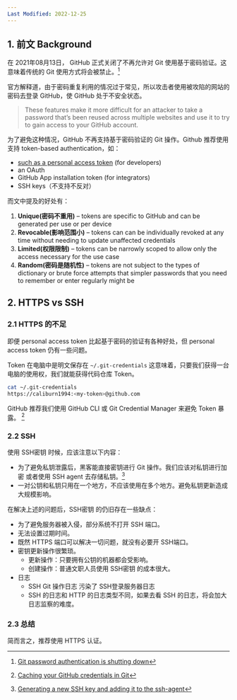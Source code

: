 ```yaml
---
Last Modified: 2022-12-25
---
```




## 1. 前文 Background

在 2021年08月13日， GitHub 正式关闭了不再允许对 Git 使用基于密码验证。这意味着传统的 Git 使用方式将会被禁止。[^1]

官方解释道，由于密码重复利用的情况过于常见，所以攻击者使用被攻陷的网站的密码去登录 GitHub，使 GitHub 处于不安全状态。

> These features make it more difficult for an attacker to take a password that’s been reused across multiple websites and use it to try to gain access to your GitHub account.

为了避免这种情况，GitHub 不再支持基于密码验证的 Git 操作。Github 推荐使用支持 token-based authentication，如：

- [such as a personal access token](https://docs.github.com/en/free-pro-team@latest/github/getting-started-with-github/set-up-git#next-steps-authenticating-with-github-from-git) (for developers) 
- an OAuth
- GitHub App installation token (for integrators) 
- SSH keys（不支持不反对）

而文中提及的好处有：

1. **Unique(密码不重用)** – tokens are specific to GitHub and can be generated per use or per device
2. **Revocable(影响范围小)** – tokens can can be individually revoked at any time without needing to update unaffected credentials
3. **Limited(权限限制)** – tokens can be narrowly scoped to allow only the access necessary for the use case
4. **Random(密码是随机性)** – tokens are not subject to the types of dictionary or brute force attempts that simpler passwords that you need to remember or enter regularly might be



## 2. HTTPS vs SSH

### 2.1 HTTPS 的不足

即便 personal access token 比起基于密码的验证有各种好处，但 personal access token 仍有一些问题。

Token 在电脑中是明文保存在 `~/.git-credentials`  这意味着，只要我们获得一台电脑的使用权，我们就能获得代码仓库 Token。

```bash
cat ~/.git-credentials
https://caliburn1994:<my-token>@github.com
```

GitHub 推荐我们使用 GitHub CLI 或 Git Credential Manager 来避免 Token 暴露。 [^2]



### 2.2 SSH

使用 SSH密钥 时候，应该注意以下内容：

- 为了避免私钥泄露后，黑客能直接密钥进行 Git 操作。我们应该对私钥进行加密 或者使用 SSH agent 去存储私钥。[^3]
- 一对公钥和私钥只用在一个地方，不应该使用在多个地方。避免私钥更新造成大规模影响。



在解决上述的问题后，SSH密钥 的仍旧存在一些缺点：

- 为了避免服务器被入侵，部分系统不打开 SSH 端口。
- 无法设置过期时间。
- 既然 HTTPS 端口可以解决一切问题，就没有必要开 SSH端口。
- 密钥更新操作很繁琐。
  - 更新操作：只要拥有公钥的机器都会受影响。
  - 创建操作：普通文职人员使用 SSH密钥 的成本很大。
- 日志
  - SSH Git 操作日志 污染了 SSH登录服务器日志
  - SSH 的日志和 HTTP 的日志类型不同，如果去看 SSH 的日志，将会加大日志监察的难度。




### 2.3 总结

简而言之，推荐使用 HTTPS 认证。





[^1]: [Git password authentication is shutting down](https://github.blog/changelog/2021-08-12-git-password-authentication-is-shutting-down/)
[^2]: [Caching your GitHub credentials in Git](https://docs.github.com/en/get-started/getting-started-with-git/caching-your-github-credentials-in-git)
[^3]: [Generating a new SSH key and adding it to the ssh-agent](https://docs.github.com/en/authentication/connecting-to-github-with-ssh/generating-a-new-ssh-key-and-adding-it-to-the-ssh-agent)
